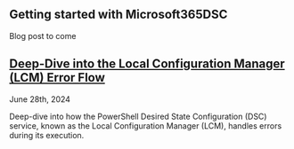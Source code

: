 <h2>Getting started with Microsoft365DSC</h2>

<p>Blog post to come</p>

<h2><a href="/blog/2024/dsc-error-flow/dsc-error-flow/index.html">Deep-Dive into the Local Configuration Manager (LCM) Error Flow</a></h2>
<div>
<p class="article-date">June 28th, 2024</p>
<p>Deep-dive into how the PowerShell Desired State Configuration (DSC) service, known as the Local Configuration Manager (LCM), handles errors during its execution.</p>
</div>